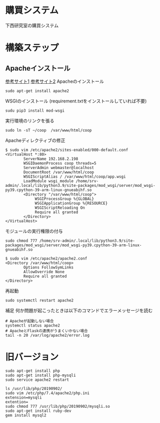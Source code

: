 # 購買システム
下西研究室の購買システム

# 構築ステップ


## Apacheインストール
[参考サイト1](https://sqr.hateblo.jp/entry/2023/05/03/135438)
[参考サイト2](https://qiita.com/nabion/items/88528ad5eaf6fdad992e)
Apacheのインストール
```
sudo apt-get install apache2
```
WSGIのインストール (requirement.txtをインストールしていれば不要)
```
sudu pip3 install mod-wsgi
```
実行環境のリンクを張る
```
sudo ln -sT ~/coop  /var/www/html/coop
```

Apacheディレクティブの修正
```
$ sudo vim /etc/apache2/sites-enabled/000-default.conf
<VirtualHost *:80>
        ServerName 192.168.2.198
        WSGIDaemonProcess coop threads=5
        ServerAdmin webmaster@localhost
        DocumentRoot /var/www/html/coop
        WSGIScriptAlias / /var/www/html/coop/app.wsgi
        LoadModule wsgi_module /home/srv-admin/.local/lib/python3.9/site-packages/mod_wsgi/server/mod_wsgi-py39.cpython-39-arm-linux-gnueabihf.so
        <Directory "/var/www/html/coop">
             WSGIProcessGroup %{GLOBAL}
             WSGIApplicationGroup %{RESOURCE}
             WSGIScriptReloading On
             Require all granted
        </Directory>
</VirtualHost>
```
モジュールの実行権限の付与
```
sudo chmod 777 /home/srv-admin/.local/lib/python3.9/site-packages/mod_wsgi/server/mod_wsgi-py39.cpython-39-arm-linux-gnueabihf.so
```
```
$ sudo vim /etc/apache2/apache2.conf
<Directory /var/www/html/coop>
        Options FollowSymLinks
        AllowOverride None
        Require all granted
</Directory>
```
再起動
```
sudo systemctl restart apache2
```
補足
何か問題が起こったときは以下のコマンドでエラーメッセージを読む
```
# Apacheが起動しない場合
systemctl status apache2
# ApacheとFlaskの連携がうまくいかない場合
tail -n 20 /var/log/apache2/error.log
```



# 旧バージョン

```
sudo apt-get install php
sudo apt-get install php-mysqli
sudo service apache2 restart

ls /usr/lib/php/20190902/
sudo vim /etc/php/7.4/apache2/php.ini 
extension=mysqli
extention=
sudo chmod 777 /usr/lib/php/20190902/mysqli.so 
sudo apt-get install ruby-dev
gem install mysql2

```